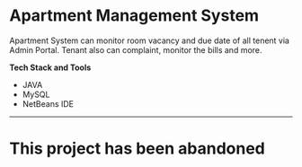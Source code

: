 # Apartment Management System
Apartment System can monitor room vacancy and due date of all tenent via Admin Portal. Tenant also can complaint, monitor the bills and more.

**Tech Stack and Tools**
* JAVA
* MySQL
* NetBeans IDE

---

# This project has been abandoned
